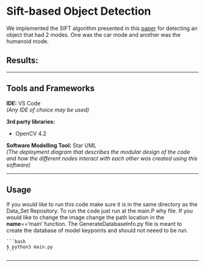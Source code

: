 # Sift-based Object Detection
We implemented the SIFT algorithm presented in this [paper](https://link.springer.com/article/10.1023/B:VISI.0000029664.99615.94) for detecting an object that had 2 modes. One was the car mode and another was the humanoid mode.

## Results: 


---
## Tools and Frameworks

**IDE:** VS Code <br>
*(Any IDE of choice may be used)*

**3rd party libraries:**
- OpenCV 4.2

**Software Modelling Tool:** Star UML <br>
*(The deployment diagram that describes the modular design of the code and how the different nodes interact with each other was created using this software)*


---
## Usage

If you would like to run this code make sure it is in the same directory as the Data_Set Repository. To run the code just run at the main.P why file. If you would like to change the image change the path location in the __name__==’main’ function.
The GenerateDatabaseInfo.py file is meant to create the database of model keypoints and should not neeed to be run.


	```bash
	$ python3 main.py
	```	
---
    
    